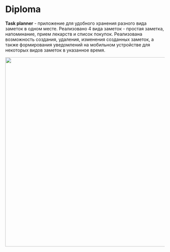 # Diploma
**Task planner** - приложение для удобного хранения разного вида заметок в одном месте. Реализовано 4 вида заметок - простая заметка, напоминание, прием лекарств и список покупок. 
Реализована возможность создания, удаления, изменения созданных заметок, а также формирования уведомлений на мобильном устройстве для некоторых видов заметок в указанное время. 

<img src="https://github.com/kikichechka/Pictures/blob/main/Screenshot_20240519_204716_Task%20planner.jpg" width="600"> 
